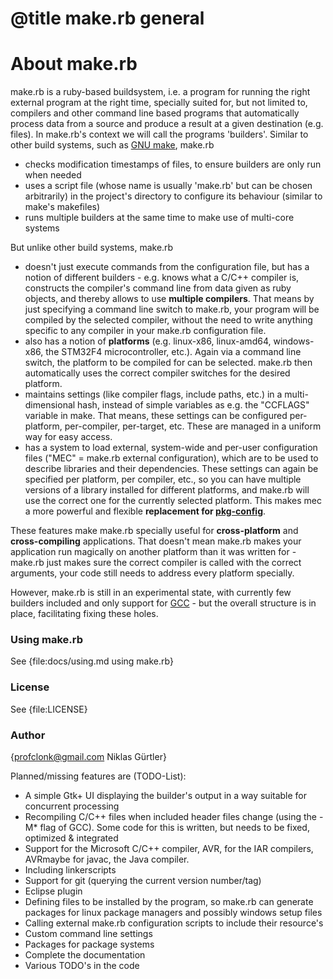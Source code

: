 # @title make.rb general
# About make.rb

make.rb is a ruby-based buildsystem, i.e. a program for running the right external program at the right time,
specially suited for, but not limited to, compilers and other command line based programs that automatically process
data from a source and produce a result at a given destination (e.g. files). In make.rb's context we will call
the programs 'builders'. Similar to other build systems, such as [GNU make](http://www.gnu.org/software/make/),
make.rb

* checks modification timestamps of files, to ensure builders are only run when needed
* uses a script file (whose name is usually 'make.rb' but can be chosen arbitrarily) in the project's directory
to configure its behaviour (similar to make's makefiles)
* runs multiple builders at the same time to make use of multi-core systems

But unlike other build systems, make.rb

* doesn't just execute commands from the configuration file, but has a notion of different builders - e.g. knows
what a C/C++ compiler is, constructs the compiler's command line from data given as ruby objects, and thereby allows
to use **multiple compilers**. That means by just specifying a command line switch to make.rb, your program will be
compiled by the selected compiler, without the need to write anything specific to any compiler in your make.rb configuration file.
* also has a notion of **platforms** (e.g. linux-x86, linux-amd64, windows-x86, the STM32F4 microcontroller, etc.).
Again via a command line switch, the platform to be compiled for can be selected. make.rb then automatically uses
the correct compiler switches for the desired platform.
* maintains settings (like compiler flags, include paths, etc.) in a multi-dimensional hash, instead of simple variables
as e.g. the "CCFLAGS" variable in make. That means, these settings can be configured per-platform, per-compiler,
per-target, etc. These are managed in a uniform way for easy access.
* has a system to load external, system-wide and per-user configuration files ("MEC" = make.rb external
configuration), which are to be used to describe libraries and their dependencies. These settings can again be
specified per platform, per compiler, etc., so you can have multiple versions of a library installed for different
platforms, and make.rb will use the correct one for the currently selected platform. This makes mec a more powerful
and flexible **replacement for [pkg-config](http://www.freedesktop.org/wiki/Software/pkg-config)**.


These features make make.rb specially useful for **cross-platform** and **cross-compiling** applications.
That doesn't mean make.rb makes your application run magically on another platform than it was written for - make.rb
just makes sure the correct compiler is called with the correct arguments, your code still needs to address every
platform specially.  

However, make.rb is still in an experimental state, with currently few builders included and only support
for [GCC](http://gcc.gnu.org) - but the overall structure is in place, facilitating fixing these holes.

### Using make.rb
See {file:docs/using.md using make.rb}

### License
See {file:LICENSE}

### Author
{profclonk@gmail.com Niklas Gürtler}

Planned/missing features are (TODO-List):

* A simple Gtk+ UI displaying the builder's output in a way suitable for concurrent processing
* Recompiling C/C++ files when included header files change (using the -M* flag of GCC). Some code for this is
written, but needs to be fixed, optimized & integrated
* Support for the Microsoft C/C++ compiler, AVR, for the IAR compilers, AVRmaybe for javac, the Java compiler.
* Including linkerscripts
* Support for git (querying the current version number/tag)
* Eclipse plugin
* Defining files to be installed by the program, so make.rb can generate packages for linux package managers and
possibly windows setup files
* Calling external make.rb configuration scripts to include their resource's
* Custom command line settings
* Packages for package systems
* Complete the documentation
* Various TODO's in the code
